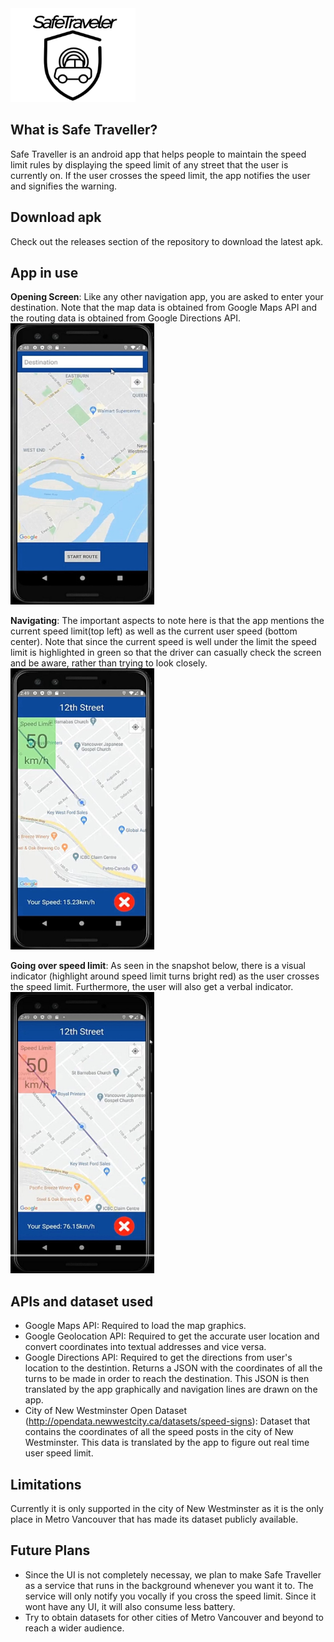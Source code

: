 <img src="./app/src/main/assets/logo/logo.png" height="150" width="200">

## What is Safe Traveller?
Safe Traveller is an android app that helps people to maintain the speed limit rules by displaying the speed limit of any street that the user is currently on. If the user crosses the speed limit, the app notifies the user and signifies the warning.

## Download apk
Check out the releases section of the repository to download the latest apk.

## App in use
__Opening Screen__: Like any other navigation app, you are asked to enter your destination. Note that the map data is obtained from Google Maps API and the routing data is obtained from Google Directions API.
<br>
<img src="./app/src/main/assets/screenshots/1.jpg" height="450" width="230">

__Navigating__: The important aspects to note here is that the app mentions the current speed limit(top left) as well as the current user speed (bottom center). Note that since the current speed is well under the limit the speed limit is highlighted in green so that the driver can casually check the screen and be aware, rather than trying to look closely.
<br>
<img src="./app/src/main/assets/screenshots/2.jpg" height="450" width="230">

__Going over speed limit__: As seen in the snapshot below, there is a visual indicator (highlight around speed limit turns bright red) as the user crosses the speed limit. Furthermore, the user will also get a verbal indicator.
<br>
<img src="./app/src/main/assets/screenshots/3.jpg" height="450" width="230">

## APIs and dataset used
* Google Maps API: Required to load the map graphics.
* Google Geolocation API: Required to get the accurate user location and convert coordinates into textual addresses and vice versa.
* Google Directions API: Required to get the directions from user's location to the destintion. Returns a JSON with the coordinates of all the turns to be made in order to reach the destination. This JSON is then translated by the app graphically and navigation lines are drawn on the app.
* City of New Westminster Open Dataset (http://opendata.newwestcity.ca/datasets/speed-signs): Dataset that contains the coordinates of all the speed posts in the city of New Westminster. This data is translated by the app to figure out real time user speed limit.

## Limitations
Currently it is only supported in the city of New Westminster as it is the only place in Metro Vancouver that has made its dataset publicly available.

## Future Plans
* Since the UI is not completely necessay, we plan to make Safe Traveller as a service that runs in the background whenever you want it to. The service will only notify you vocally if you cross the speed limit. Since it wont have any UI, it will also consume less battery.
* Try to obtain datasets for other cities of Metro Vancouver and beyond to reach a wider audience.

